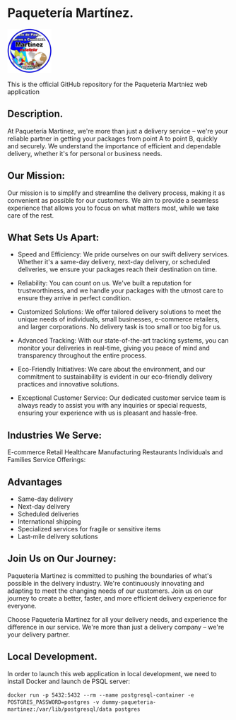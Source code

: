 # Paquetería Martínez.

<img src="./app/assets/images/logo-paqueteria.png" width="100" height="100">

This is the official GitHub repository for the Paqueteria Martniez web application

## Description.

At Paquetería Martinez, we're more than just a delivery service – we're your reliable partner in getting your packages from point A to point B, quickly and securely. We understand the importance of efficient and dependable delivery, whether it's for personal or business needs.

## Our Mission:
Our mission is to simplify and streamline the delivery process, making it as convenient as possible for our customers. We aim to provide a seamless experience that allows you to focus on what matters most, while we take care of the rest.

## What Sets Us Apart:

- Speed and Efficiency: We pride ourselves on our swift delivery services. Whether it's a same-day delivery, next-day delivery, or scheduled deliveries, we ensure your packages reach their destination on time.

- Reliability: You can count on us. We've built a reputation for trustworthiness, and we handle your packages with the utmost care to ensure they arrive in perfect condition.

- Customized Solutions: We offer tailored delivery solutions to meet the unique needs of individuals, small businesses, e-commerce retailers, and larger corporations. No delivery task is too small or too big for us.

- Advanced Tracking: With our state-of-the-art tracking systems, you can monitor your deliveries in real-time, giving you peace of mind and transparency throughout the entire process.

- Eco-Friendly Initiatives: We care about the environment, and our commitment to sustainability is evident in our eco-friendly delivery practices and innovative solutions.

- Exceptional Customer Service: Our dedicated customer service team is always ready to assist you with any inquiries or special requests, ensuring your experience with us is pleasant and hassle-free.

## Industries We Serve:

E-commerce
Retail
Healthcare
Manufacturing
Restaurants
Individuals and Families
Service Offerings:

## Advantages

- Same-day delivery
- Next-day delivery
- Scheduled deliveries
- International shipping
- Specialized services for fragile or sensitive items
- Last-mile delivery solutions

## Join Us on Our Journey:

Paquetería Martinez is committed to pushing the boundaries of what's possible in the delivery industry. We're continuously innovating and adapting to meet the changing needs of our customers. Join us on our journey to create a better, faster, and more efficient delivery experience for everyone.

Choose Paquetería Martinez for all your delivery needs, and experience the difference in our service. We're more than just a delivery company – we're your delivery partner.

## Local Development.

In order to launch this web application in local development, we need to install Docker and launch de PSQL server:

```
docker run -p 5432:5432 --rm --name postgresql-container -e POSTGRES_PASSWORD=postgres -v dummy-paqueteria-martinez:/var/lib/postgresql/data postgres
```
